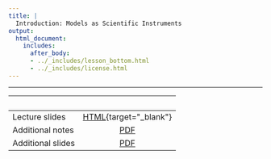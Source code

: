 ```yaml
---
title: |
  Introduction: Models as Scientific Instruments
output:
  html_document:
    includes:
      after_body:
      - ../_includes/lesson_bottom.html
      - ../_includes/license.html
---
```


----------------------

| &nbsp;            | &nbsp;                                 |
|:------------------|:--------------------------------------:|
| Lecture slides    | [HTML](pomptalk.html){target="_blank"} |
| Additional notes  | [PDF](notes.pdf)                       |
| Additional slides | [PDF](slides.pdf)                      |
